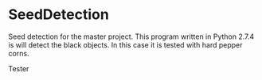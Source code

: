 SeedDetection
=============

Seed detection for the master project. 
This program written in Python 2.7.4 is will detect the black objects. In this case it is tested with hard pepper corns. 

Tester
